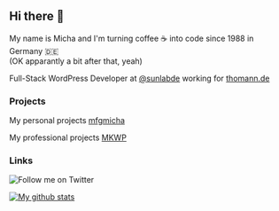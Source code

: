 ## Hi there 👋

My name is Micha and I'm turning coffee ☕️ into code since 1988 in Germany 🇩🇪  
(OK apparantly a bit after that, yeah)

Full-Stack WordPress Developer at [@sunlabde](https://github.com/sunlabde) working for [thomann.de](https://www.thomann.de)

### Projects

My personal projects
[mfgmicha](https://github.com/mfgmicha)

My professional projects
[MKWP](https://github.com/mkwpde)

### Links

![Follow me on Twitter](https://img.shields.io/twitter/follow/mfgmicha?style=social)

[![My github stats](https://github-readme-stats.vercel.app/api?username=michakrapp&show_icons=true&count_private=true)](https://github.com/anuraghazra/github-readme-stats)


<!--
**michakrapp/michakrapp** is a ✨ _special_ ✨ repository because its `README.md` (this file) appears on your GitHub profile.

Here are some ideas to get you started:

- 🔭 I’m currently working on ...
- 🌱 I’m currently learning ...
- 👯 I’m looking to collaborate on ...
- 🤔 I’m looking for help with ...
- 💬 Ask me about ...
- 📫 How to reach me: ...
- 😄 Pronouns: ...
- ⚡ Fun fact: ...
-->
